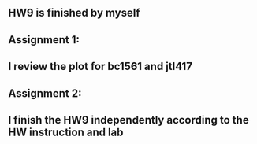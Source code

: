 ## HW9 is finished by myself
## Assignment 1:
## I review the plot for bc1561 and jtl417
## Assignment 2:
## I finish the HW9 independently according to the HW instruction and lab
